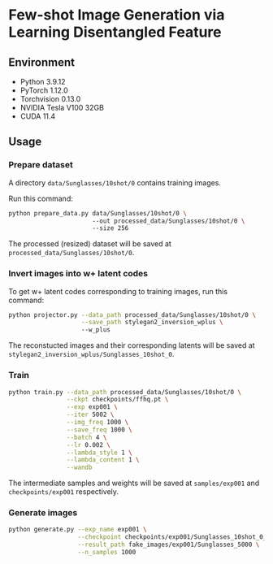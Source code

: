 # Few-shot Image Generation via Learning Disentangled Feature
## Environment
- Python 3.9.12
- PyTorch 1.12.0
- Torchvision 0.13.0
- NVIDIA Tesla V100 32GB
- CUDA 11.4

## Usage
### Prepare dataset
A directory `data/Sunglasses/10shot/0` contains training images.  

Run this command:
```bash
python prepare_data.py data/Sunglasses/10shot/0 \ 
                       --out processed_data/Sunglasses/10shot/0 \ 
                       --size 256
```
The processed (resized) dataset will be saved at `processed_data/Sunglasses/10shot/0`.
### Invert images into w+ latent codes
To get w+ latent codes corresponding to training images, run this command:
```bash
python projector.py --data_path processed_data/Sunglasses/10shot/0 \
                    --save_path stylegan2_inversion_wplus \ 
                    --w_plus
```
The reconstucted images and their corresponding latents will be saved at `stylegan2_inversion_wplus/Sunglasses_10shot_0`.
### Train
```bash
python train.py --data_path processed_data/Sunglasses/10shot/0 \
                --ckpt checkpoints/ffhq.pt \
                --exp exp001 \
                --iter 5002 \
                --img_freq 1000 \
                --save_freq 1000 \
                --batch 4 \
                --lr 0.002 \
                --lambda_style 1 \
                --lambda_content 1 \
                --wandb
```

The intermediate samples and weights will be saved at `samples/exp001` and `checkpoints/exp001` respectively.

### Generate images
```bash
python generate.py --exp_name exp001 \
                   --checkpoint checkpoints/exp001/Sunglasses_10shot_0_005000.pt \
                   --result_path fake_images/exp001/Sunglasses_5000 \
                   --n_samples 1000
```
